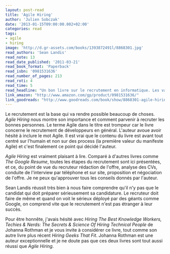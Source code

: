 ```yaml
---
layout: post-read
title: 'Agile Hiring'
author: 'Julien Sobczak'
date: '2013-01-15T09:00:00.002+02:00'
categories: read
tags:
- agile
- hiring
image: 'http://d.gr-assets.com/books/1393872491l/8868301.jpg'
read_authors: 'Sean Landis'
read_note: 13
read_date_published: '2011-03-21'
read_book_format: 'Paperback'
read_isbn: '0981531636'
read_number_of_pages: 213
read_roti: 4
read_time: 5
read_headline: "Un bon livre sur le recrutement en informatique. Les valeurs de l'agilité sont omniprésentes mais le contenu est pertinent que vous soyez en mode agile ou non."
link_amazon: "http://www.amazon.com/gp/product/0981531636/"
link_goodreads: "http://www.goodreads.com/book/show/8868301-agile-hiring"
---
```



Le recrutement est la base qui va rendre possible beaucoup de choses. *Agile Hiring* nous montre son importance et comment parvenir à recruter les bonnes personnes. Le terme Agile dans le titre est trompeur car le livre concerne le recrutement de développeurs en général. L'auteur avoue avoir hésité à inclure le mot Agile. Il est vrai que le contenu du livre est avant tout centré sur l'humain et non sur des process (la première valeur du manifeste Agile) et c'est finalement ce point qui décidé l'auteur.

*Agile Hiring* est vraiment plaisant à lire. Comparé à d'autres livres comme *The Google Resume*, toutes les étapes du recrutement sont ici présentées, et ce, du point de vue du recruteur rédaction de l'offre, analyse des CVs, conduite de l'interview par téléphone et sur site, proposition et négociation de l'offre. Je ne peux qu'approuver tous les conseils donnés par l'auteur.

Sean Landis réussit très bien à nous faire comprendre qu'il n'y pas que le candidat qui doit préparer sérieusement sa candidature. Le recruteur doit faire de même et quand on voit le sérieux déployé par des géants comme Google, on comprend vite que le recrutement n'est pas étranger à leur succès.

Pour être honnête, j'avais hésité avec *Hiring The Best Knowledge Workers, Techies & Nerds: The Secrets & Science Of Hiring Technical People* de Johanna Rothman et je vous invite à considérer ce livre, tout comme son autre livre plus récent *Hiring Geeks That Fit*. Johanna Rothman est une auteur exceptionnelle et je ne doute pas que ces deux livres sont tout aussi réussi que *Agile Hiring*.

